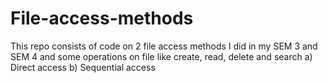 # File-access-methods

This repo consists of code on 2 file access methods I did in my SEM 3 and SEM 4 and some operations on file like create, read, delete and search
a) Direct access
b) Sequential access 

